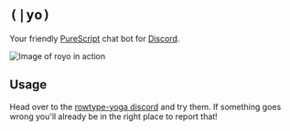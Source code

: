 # `(|yo)`

Your friendly [PureScript](https://www.purescript.org/) chat bot for [Discord](https://discord.com/).

![Image of royo in action](https://github.com/rowtype-yoga/royo/blob/main/screenshot.png)

## Usage

Head over to the [rowtype-yoga discord](https://discord.gg/GSRwfyu) and try them. 
If something goes wrong you'll already be in the right place to report that!

